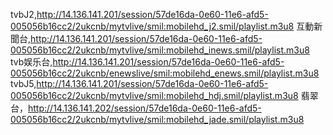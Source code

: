 tvbJ2,http://14.136.141.201/session/57de16da-0e60-11e6-afd5-005056b16cc2/2ukcnb/mytvlive/smil:mobilehd_j2.smil/playlist.m3u8
互動新聞台,http://14.136.141.201/session/57de16da-0e60-11e6-afd5-005056b16cc2/2ukcnb/mytvlive/smil:mobilehd_inews.smil/playlist.m3u8
tvb娱乐台,http://14.136.141.201/session/57de16da-0e60-11e6-afd5-005056b16cc2/2ukcnb/enewslive/smil:mobilehd_enews.smil/playlist.m3u8
tvbJ5,http://14.136.141.201/session/57de16da-0e60-11e6-afd5-005056b16cc2/2ukcnb/mytvlive/smil:mobilehd_hdj.smil/playlist.m3u8
翡翠台，http://14.136.141.202/session/57de16da-0e60-11e6-afd5-005056b16cc2/2ukcnb/mytvlive/smil:mobilehd_jade.smil/playlist.m3u8

